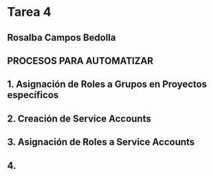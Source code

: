 # Tarea 4
## Rosalba Campos Bedolla
## PROCESOS PARA AUTOMATIZAR
## 1. Asignación de Roles a Grupos en Proyectos específicos
## 2. Creación de Service Accounts
## 3. Asignación de Roles a Service Accounts
## 4. 

